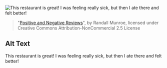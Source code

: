 ![This restaurant is great! I was feeling really sick, but then I ate there and felt better!](https://imgs.xkcd.com/comics/positive_and_negative_reviews.png)
> "[Positive and Negative Reviews](https://xkcd.com/1869/)", by Randall Munroe, licensed under Creative Commons Attribution-NonCommercial 2.5 License

## Alt Text
This restaurant is great! I was feeling really sick, but then I ate there and felt better!
